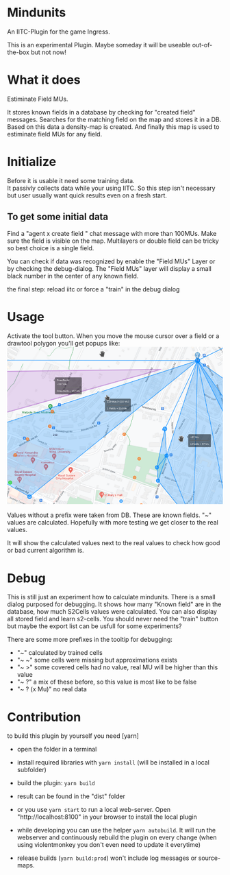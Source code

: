 Mindunits
=========
An IITC-Plugin for the game Ingress.

This is an experimental Plugin. Maybe someday it will be useable out-of-the-box but not now!


What it does
============
Estiminate Field MUs.

It stores known fields in a database by checking for "created field" messages. Searches for the matching field on the map and stores it in a DB. 
Based on this data a density-map is created.
And finally this map is used to estiminate field MUs for any field.


Initialize
==========
Before it is usable it need some training data.  
It passivly collects data while your using IITC.
So this step isn't necessary but user usually want quick results even on a fresh start.

## To get some initial data
Find a "agent x create field " chat message with more than 100MUs. 
Make sure the field is visible on the map. Multilayers or double field can be tricky so best choice is a single field.

You can check if data was recognized by enable the "Field MUs" Layer or by checking the debug-dialog.
The "Field MUs" layer will display a small black number in the center of any known field.

the final step:
reload iitc or force a "train" in the debug dialog


Usage
=====
Activate the tool button.
When you move the mouse cursor over a field or a drawtool polygon you'll get popups like:  
![Screenshot](/assets/screenshot.png)

Values without a prefix were taken from DB. These are known fields.
"~" values are calculated. Hopefully with more testing we get closer to the real values.

It will show the calculated values next to the real values to check how good or bad current algorithm is.


Debug
=====
This is still just an experiment how to calculate mindunits.
There is a small dialog purposed for debugging. It shows how many "Known field" are in the database, how much S2Cells values were calculated. You can also display all stored field and learn s2-cells.
You should never need the "train" button but maybe the export list can be usfull for some experiments?

There are some more prefixes in the tooltip for debugging:
- "\~" calculated by trained cells
- "\~ \~" some cells were missing but approximations exists
- "\~ >" some covered cells had no value, real MU will be higher than this value
- "\~ ?" a mix of these before, so this value is most like to be false
- "\~ ? (x Mu)" no real data


Contribution
============
to build this plugin by yourself you need [yarn]

- open the folder in a terminal
- install required libraries with `yarn install`  (will be installed in a local subfolder)
- build the plugin: `yarn build`  
- result can be found in the "dist" folder
- or you use `yarn start` to run a local web-server. Open "http://localhost:8100" in your browser to install the local plugin

- while developing you can use the helper `yarn autobuild`. It will run the webserver and continuously rebuild the plugin on every change
(when using violentmonkey you don't even need to update it everytime)

- release builds (`yarn build:prod`) won't include log messages or source-maps.
